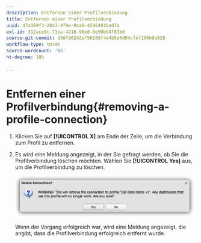 ```yaml
---
description: Entfernen einer Profilverbindung
title: Entfernen einer Profilverbindung
uuid: 47a169f3-2843-4f9e-9ca9-4596491ba07a
exl-id: 312ace0c-71ea-4216-98e8-0e99bb4f83bd
source-git-commit: d9df90242ef96188f4e4b5e6d04cfef196b0a628
workflow-type: tm+mt
source-wordcount: '65'
ht-degree: 18%

---
```


# Entfernen einer Profilverbindung{#removing-a-profile-connection}

1. Klicken Sie auf **[!UICONTROL X]** am Ende der Zeile, um die Verbindung zum Profil zu entfernen.
1. Es wird eine Meldung angezeigt, in der Sie gefragt werden, ob Sie die Profilverbindung löschen möchten. Wählen Sie **[!UICONTROL Yes]** aus, um die Profilverbindung zu löschen.

   ![](assets/delete_connection.png)

   Wenn der Vorgang erfolgreich war, wird eine Meldung angezeigt, die angibt, dass die Profilverbindung erfolgreich entfernt wurde.
